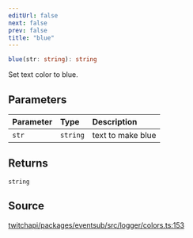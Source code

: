 ```yaml
---
editUrl: false
next: false
prev: false
title: "blue"
---
```


```ts
blue(str: string): string
```

Set text color to blue.

## Parameters

| Parameter | Type | Description |
| :------ | :------ | :------ |
| `str` | `string` | text to make blue |

## Returns

`string`

## Source

[twitchapi/packages/eventsub/src/logger/colors.ts:153](https://github.com/pablornc/twitchapi//blob/f8a75ccd701e54db4c91e2b0128974da23f25d14/packages/eventsub/src/logger/colors.ts#L153)
